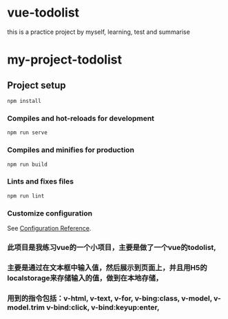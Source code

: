 # vue-todolist
this is a practice project by myself, learning, test and summarise

# my-project-todolist

## Project setup
```
npm install
```

### Compiles and hot-reloads for development
```
npm run serve
```

### Compiles and minifies for production
```
npm run build
```

### Lints and fixes files
```
npm run lint
```

### Customize configuration
See [Configuration Reference](https://cli.vuejs.org/config/).

### 此项目是我练习vue的一个小项目，主要是做了一个vue的todolist,
### 主要是通过在文本框中输入值，然后展示到页面上，并且用H5的localstorage来存储输入的值，做到在本地存储，
### 用到的指令包括：v-html, v-text, v-for, v-bing:class, v-model, v-model.trim v-bind:click, v-bind:keyup:enter,

